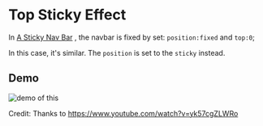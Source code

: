 # Top Sticky Effect

In [A Sticky Nav Bar](/Components/StickNavBar/) , the navbar is fixed by set: `position:fixed` and `top:0`;

In this case, it's similar. The `position` is set to the `sticky` instead.

## Demo

![demo of this](/img/top-sticky.gif)

Credit: Thanks to https://www.youtube.com/watch?v=yk57cgZLWRo
